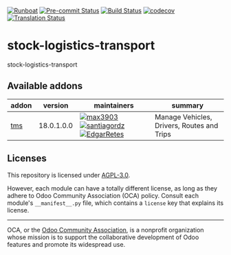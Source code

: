 
[![Runboat](https://img.shields.io/badge/runboat-Try%20me-875A7B.png)](https://runboat.odoo-community.org/builds?repo=OCA/stock-logistics-transport&target_branch=18.0)
[![Pre-commit Status](https://github.com/OCA/stock-logistics-transport/actions/workflows/pre-commit.yml/badge.svg?branch=18.0)](https://github.com/OCA/stock-logistics-transport/actions/workflows/pre-commit.yml?query=branch%3A18.0)
[![Build Status](https://github.com/OCA/stock-logistics-transport/actions/workflows/test.yml/badge.svg?branch=18.0)](https://github.com/OCA/stock-logistics-transport/actions/workflows/test.yml?query=branch%3A18.0)
[![codecov](https://codecov.io/gh/OCA/stock-logistics-transport/branch/18.0/graph/badge.svg)](https://codecov.io/gh/OCA/stock-logistics-transport)
[![Translation Status](https://translation.odoo-community.org/widgets/stock-logistics-transport-18-0/-/svg-badge.svg)](https://translation.odoo-community.org/engage/stock-logistics-transport-18-0/?utm_source=widget)

<!-- /!\ do not modify above this line -->

# stock-logistics-transport

stock-logistics-transport

<!-- /!\ do not modify below this line -->

<!-- prettier-ignore-start -->

[//]: # (addons)

Available addons
----------------
addon | version | maintainers | summary
--- | --- | --- | ---
[tms](tms/) | 18.0.1.0.0 | [![max3903](https://github.com/max3903.png?size=30px)](https://github.com/max3903) [![santiagordz](https://github.com/santiagordz.png?size=30px)](https://github.com/santiagordz) [![EdgarRetes](https://github.com/EdgarRetes.png?size=30px)](https://github.com/EdgarRetes) | Manage Vehicles, Drivers, Routes and Trips

[//]: # (end addons)

<!-- prettier-ignore-end -->

## Licenses

This repository is licensed under [AGPL-3.0](LICENSE).

However, each module can have a totally different license, as long as they adhere to Odoo Community Association (OCA)
policy. Consult each module's `__manifest__.py` file, which contains a `license` key
that explains its license.

----
OCA, or the [Odoo Community Association](http://odoo-community.org/), is a nonprofit
organization whose mission is to support the collaborative development of Odoo features
and promote its widespread use.
